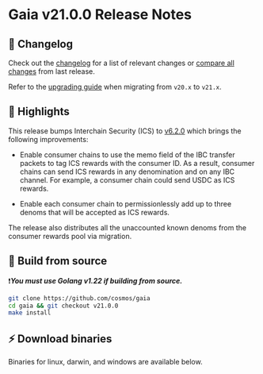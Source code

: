 # Gaia v21.0.0 Release Notes 

## 📝 Changelog

Check out the [changelog](https://github.com/cosmos/gaia/blob/v21.0.0/CHANGELOG.md) for a list of relevant changes or [compare all changes](https://github.com/cosmos/gaia/compare/v20.0.0....v21.0.0) from last release.

<!-- Add the following line for major releases -->
Refer to the [upgrading guide](https://github.com/cosmos/gaia/blob/release/v21.x/UPGRADING.md) when migrating from `v20.x` to `v21.x`.

## 🚀 Highlights

<!-- Add any highlights of this release -->

This release bumps Interchain Security (ICS) to [v6.2.0](https://github.com/cosmos/interchain-security/releases/tag/v6.2.0) which brings the following improvements:

- Enable consumer chains to use the memo field of the IBC transfer packets to tag ICS rewards with the consumer ID. As a result, consumer chains can send ICS rewards in any denomination and on any IBC channel. For example, a consumer chain could send USDC as ICS rewards. 

- Enable each consumer chain to permissionlessly add up to three denoms that will be accepted as ICS rewards.

The release also distributes all the unaccounted known denoms from  the consumer rewards pool via migration.

## 🔨 Build from source

❗***You must use Golang v1.22 if building from source.***

```bash
git clone https://github.com/cosmos/gaia
cd gaia && git checkout v21.0.0
make install
```

## ⚡️ Download binaries

Binaries for linux, darwin, and windows are available below.